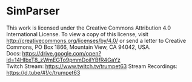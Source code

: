 # SimParser
This work is licensed under the Creative Commons Attribution 4.0 International License. To view a copy of this license, visit http://creativecommons.org/licenses/by/4.0/ or send a letter to Creative Commons, PO Box 1866, Mountain View, CA 94042, USA.\
Docs: https://drive.google.com/open?id=14HIbxT8_zWmEGTo9pmmDoiIYBfR4GaYz \
Twitch Stream: https://www.twitch.tv/trumpet63
Stream Recordings: https://d.tube/#!/c/trumpet63

